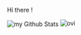  Hi there !

<img align="center" src="https://github-readme-stats.vercel.app/api?username=HIND1234-z&include_all_commits=true&count_private=true&show_icons=true&line_height=20&title_color=2B5BBD&icon_color=1124BB&text_color=A1A1A1&bg_color=0,000000,130F40" alt="my Github Stats"/>

<img src="https://github-readme-stats.vercel.app/api/top-langs?username=HIND1234-z&show_icons=true&locale=en&layout=compact&theme=chartreuse-dark" alt="ovi" />
